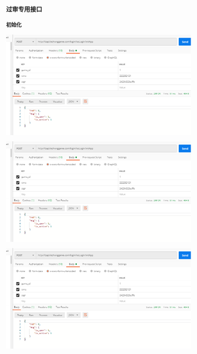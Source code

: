 ### 过审专用接口

#### 初始化

 ![image](https://github.com/Dosen2017/IOSreview/raw/master/initApp.png?raw=true)

 ![image](https://github.com/Dosen2017/IOSreview/blob/master/initApp.png)

 ![image](https://github.com/Dosen2017/IOSreview/blob/master/initApp.png?raw=true)


